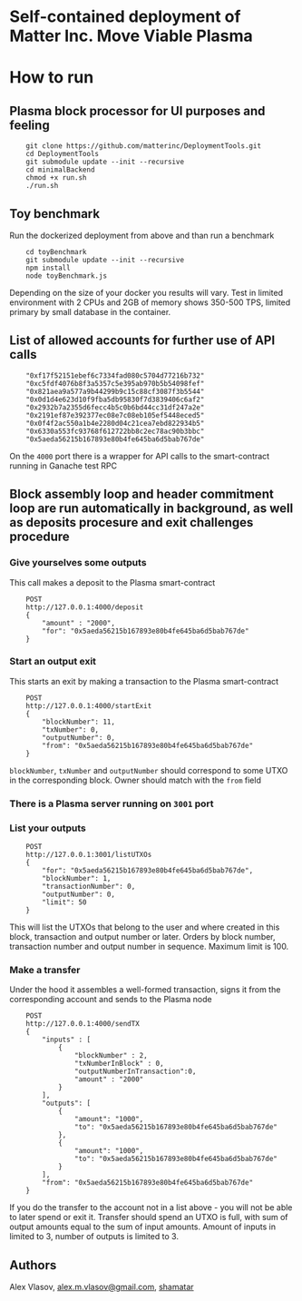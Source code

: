 # Self-contained deployment of Matter Inc. Move Viable Plasma

# How to run 

## Plasma block processor for UI purposes and feeling
```
    git clone https://github.com/matterinc/DeploymentTools.git
    cd DeploymentTools
    git submodule update --init --recursive
    cd minimalBackend
    chmod +x run.sh
    ./run.sh
```

## Toy benchmark

Run the dockerized deployment from above and than run a benchmark

```
    cd toyBenchmark
    git submodule update --init --recursive
    npm install
    node toyBenchmark.js
```

Depending on the size of your docker you results will vary. Test in limited environment with 2 CPUs and 2GB of memory shows 350-500 TPS, limited primary by small database in the container.

## List of allowed accounts for further use of API calls

```
    "0xf17f52151ebef6c7334fad080c5704d77216b732"
    "0xc5fdf4076b8f3a5357c5e395ab970b5b54098fef"
    "0x821aea9a577a9b44299b9c15c88cf3087f3b5544"
    "0x0d1d4e623d10f9fba5db95830f7d3839406c6af2"
    "0x2932b7a2355d6fecc4b5c0b6bd44cc31df247a2e"
    "0x2191ef87e392377ec08e7c08eb105ef5448eced5"
    "0x0f4f2ac550a1b4e2280d04c21cea7ebd822934b5"
    "0x6330a553fc93768f612722bb8c2ec78ac90b3bbc"
    "0x5aeda56215b167893e80b4fe645ba6d5bab767de"
```

On the `4000` port there is a wrapper for API calls to the smart-contract running in Ganache test RPC

## Block assembly loop and header commitment loop are run automatically in background, as well as deposits procesure and exit challenges procedure

### Give yourselves some outputs

This call makes a deposit to the Plasma smart-contract

```
    POST
    http://127.0.0.1:4000/deposit
    {
        "amount" : "2000",
        "for": "0x5aeda56215b167893e80b4fe645ba6d5bab767de"
    }
```

### Start an output exit

This starts an exit by making a transaction to the Plasma smart-contract

```
    POST
    http://127.0.0.1:4000/startExit
    {
        "blockNumber": 11,
        "txNumber": 0,
        "outputNumber": 0,
        "from": "0x5aeda56215b167893e80b4fe645ba6d5bab767de"
    }
```

`blockNumber`, `txNumber` and `outputNumber` should correspond to some UTXO in the corresponding block. Owner should match with the `from` field

### There is a Plasma server running on `3001` port

### List your outputs
```
    POST
    http://127.0.0.1:3001/listUTXOs
    {
        "for": "0x5aeda56215b167893e80b4fe645ba6d5bab767de",
        "blockNumber": 1, 
        "transactionNumber": 0, 
        "outputNumber": 0,
        "limit": 50
    }
```

This will list the UTXOs that belong to the user and where created in this block, transaction and output number or later. Orders by block number, transaction number and output number in sequence. Maximum limit is 100.

### Make a transfer

Under the hood it assembles a well-formed transaction, signs it from the corresponding account and sends to the Plasma node

```
    POST
    http://127.0.0.1:4000/sendTX
    {
        "inputs" : [
            {
                "blockNumber" : 2,
                "txNumberInBlock" : 0,
                "outputNumberInTransaction":0,
                "amount" : "2000"
            }
        ],
        "outputs": [
            {
                "amount": "1000",
                "to": "0x5aeda56215b167893e80b4fe645ba6d5bab767de"
            },
            {
                "amount": "1000",
                "to": "0x5aeda56215b167893e80b4fe645ba6d5bab767de"
            }
        ],
        "from": "0x5aeda56215b167893e80b4fe645ba6d5bab767de"
    }
```

If you do the transfer to the account not in a list above - you will not be able to later spend or exit it. Transfer should spend an UTXO is full, with sum of output amounts equal to the sum of input amounts. Amount of inputs in limited to 3, number of outputs is limited to 3.

## Authors

Alex Vlasov, alex.m.vlasov@gmail.com, [shamatar](https://github.com/shamatar)
